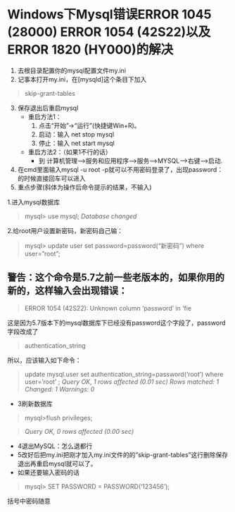 # Windows下Mysql错误ERROR 1045 (28000) ERROR 1054 (42S22)以及ERROR 1820 (HY000)的解决
1. 去根目录配置你的mysql配置文件my.ini 
2. 记事本打开my.ini，在[mysqld]这个条目下加入
>skip-grant-tables
3. 保存退出后重启mysql 
    - 重启方法1：
        1. 点击“开始”->“运行”(快捷键Win+R)。 
        2. 启动：输入 net stop mysql 
        3. 停止：输入 net start mysql 
    - 重启方法2：（如果1不行的话）
        + 到 计算机管理–>服务和应用程序–>服务–>MYSQL–>右键–>启动.
4. 在cmd里面输入mysql -u root -p就可以不用密码登录了，出现password：的时候直接回车可以进入
5. 重点步骤(斜体为操作后命令提示的结果，不输入)

1.进入mysql数据库

>mysql> use mysql;
>*Database changed*

2.给root用户设置新密码，新密码自己输：

>mysql> update user set password=password(“新密码”) where user=”root”;
## 警告：这个命令是5.7之前一些老版本的，如果你用的新的，这样输入会出现错误：

>ERROR 1054 (42S22): Unknown column ‘password’ in ‘fie

这是因为5.7版本下的mysql数据库下已经没有password这个字段了，password字段改成了

>authentication_string

所以，应该输入如下命令：

>update mysql.user set authentication_string=password(‘root’) where user=’root’ ; 
>*Query OK, 1 rows affected (0.01 sec) Rows matched: 1 Changed: 1 Warnings: 0*

- 3刷新数据库
>mysql>flush privileges;

>*Query OK, 0 rows affected (0.00 sec)*

- 4退出MySQL：怎么退都行
- 5改好后把my.ini把刚才加入my.ini文件的的”skip-grant-tables”这行删除保存退出再重启mysql就可以了。
- 如果还要输入密码的话

>mysql> SET PASSWORD = PASSWORD(‘123456’);

括号中密码随意
